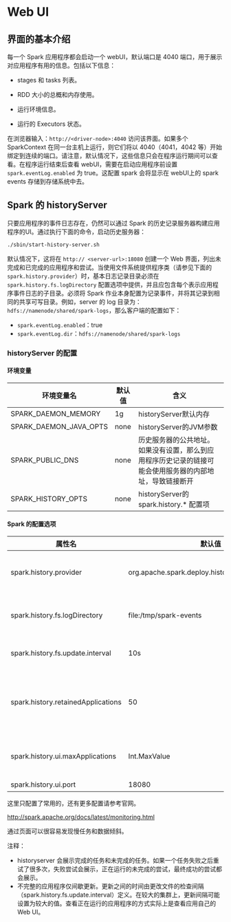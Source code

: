# Web UI

## 界面的基本介绍

每一个 Spark 应用程序都会启动一个 webUI，默认端口是 4040 端口，用于展示对应用程序有用的信息。包括以下信息：

- stages 和 tasks 列表。

- RDD 大小的总概和内存使用。

- 运行环境信息。

- 运行的 Executors 状态。

在浏览器输入：`http://<driver-node>:4040` 访问该界面。如果多个 SparkContext 在同一台主机上运行，则它们将以 4040（4041，4042 等）开始绑定到连续的端口。请注意，默认情况下，这些信息只会在程序运行期间可以查看。在程序运行结束后查看 webUI，需要在启动应用程序前设置 `spark.eventLog.enabled` 为 true。这配置 spark 会将显示在 webUI上的 spark events 存储到存储系统中去。

## Spark 的 historyServer

只要应用程序的事件日志存在，仍然可以通过 Spark 的历史记录服务器构建应用程序的UI。通过执行下面的命令，启动历史服务器：

```bash
./sbin/start-history-server.sh
```

默认情况下，这将在 `http:// <server-url>:18080` 创建一个 Web 界面，列出未完成和已完成的应用程序和尝试。当使用文件系统提供程序类（请参见下面的 `spark.history.provider`）时，基本日志记录目录必须在 `spark.history.fs.logDirectory` 配置选项中提供，并且应包含每个表示应用程序事件日志的子目录。必须将 Spark 作业本身配置为记录事件，并将其记录到相同的共享可写目录。例如，server 的 log 目录为：`hdfs://namenode/shared/spark-logs`，那么客户端的配置如下：

- `spark.eventLog.enabled`：true
- `spark.eventLog.dir`：`hdfs://namenode/shared/spark-logs`

### historyServer 的配置

#### 环境变量

| 环境变量名             | 默认值 | 含义                                                                                                     |
| ---------------------- | ------ | -------------------------------------------------------------------------------------------------------- |
| SPARK_DAEMON_MEMORY    | 1g     | historyServer默认内存                                                                                    |
| SPARK_DAEMON_JAVA_OPTS | none   | historyServer的JVM参数                                                                                   |
| SPARK_PUBLIC_DNS       | none   | 历史服务器的公共地址。如果没有设置，那么到应用程序历史记录的链接可能会使用服务器的内部地址，导致链接断开 |
| SPARK_HISTORY_OPTS     | none   | historyServer的spark.history.* 配置项                                                                    |

#### Spark 的配置选项

| 属性名                             | 默认值                                            | 含义                                                                                                                                                             |
| ---------------------------------- | ------------------------------------------------- | ---------------------------------------------------------------------------------------------------------------------------------------------------------------- |
| spark.history.provider             | org.apache.spark.deploy.history.FsHistoryProvider | 历史服务器的实现类。目前仅仅只有当前一个实现，spark 默认自带的，会从系统文件中查找程序日志                                                                       |
| spark.history.fs.logDirectory      | file:/tmp/spark-events                            | 应用日志存储的位置，可以是本地文件或者hdfs，file://path或者hdfs://namenode/shared/path                                                                           |
| spark.history.fs.update.interval   | 10s                                               | Provider扫描日志目录，查看有误新的或者更新的日志信息的周期                                                                                                       |
| spark.history.retainedApplications | 50                                                | 在缓存中保留UI数据的应用程序数量。 如果超出此上限，则最早的应用程序将从缓存中删除。 如果应用程序不在缓存中，则如果应用程序从UI访问，则必须从磁盘加载该应用程序。 |
| spark.history.ui.maxApplications   | Int.MaxValue                                      | 在历史页面展示的最大应用程序的数目。即使没有在页面展示也照样可以通过他们的URLs访问。                                                                             |
| spark.history.ui.port              | 18080                                             | 历史服务器端口。                                                                                                                                                 |

这里只配置了常用的，还有更多配置请参考官网。

<http://spark.apache.org/docs/latest/monitoring.html>

通过页面可以很容易发现慢任务和数据倾斜。

注释：

- historyserver 会展示完成的任务和未完成的任务。如果一个任务失败之后重试了很多次，失败尝试会展示，正在运行的未完成的尝试，最终成功的尝试都会展示。
- 不完整的应用程序仅间歇更新。更新之间的时间由更改文件的检查间隔（spark.history.fs.update.interval）定义。在较大的集群上，更新间隔可能设置为较大的值。查看正在运行的应用程序的方式实际上是查看应用自己的Web UI。